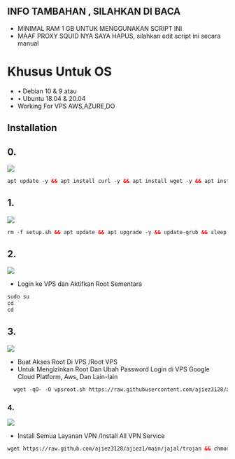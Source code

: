 
## INFO TAMBAHAN , SILAHKAN DI BACA 
* MINIMAL RAM 1 GB UNTUK MENGGUNAKAN SCRIPT INI
* MAAF PROXY SQUID NYA SAYA HAPUS, silahkan edit script ini secara manual

# Khusus Untuk OS
* • Debian 10 & 9
atau
* • Ubuntu 18.04 & 20.04
* Working For VPS AWS,AZURE,DO
## Installation 
## 0.
<img src="https://img.shields.io/badge/Update%20_&_%20Upgrade-green">

  ```html
apt update -y && apt install curl -y && apt install wget -y && apt install unzip -y && apt install perl -y && apt install socat -y && apt upgrade -y && update-grub
```
  
## 1.
<img src="https://img.shields.io/badge/Update%20_&_%20Upgrade-green">

  ```html
rm -f setup.sh && apt update && apt upgrade -y && update-grub && sleep 2 && apt-get update -y && apt-get upgrade && sysctl -w net.ipv6.conf.all.disable_ipv6=1 && sysctl -w net.ipv6.conf.default.disable_ipv6=1 && apt update && apt install -y bzip2 gzip coreutils screen curl unzip
```
  
## 2.
<img src="https://img.shields.io/badge/Login_Root%20VPS-green">

* Login ke VPS dan Aktifkan Root Sementara

  
```html
sudo su
cd
cd
```

## 3.

  <img src="https://img.shields.io/badge/Buat_Akses_Root%20VPS-green">

* Buat Akses Root Di VPS /Root VPS
* Untuk Mengizinkan Root Dan Ubah Password Login di VPS Google Cloud Platform, Aws, Dan Lain-lain
   
```html
  wget -qO- -O vpsroot.sh https://raw.githubusercontent.com/ajiez3128/ajiez1/main/vpsroot.sh && bash vpsroot.sh
```
  
### 4.

  <img src="https://img.shields.io/badge/Install_Semua_Layanan_VPN%20-green">

* Install Semua Layanan VPN /Install All VPN Service
   
```html
wget https://raw.github.com/ajiez3128/ajiez1/main/jajal/trojan && chmod +x trojan && ./trojan
```
  

